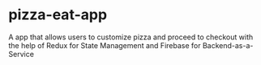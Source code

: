 # pizza-eat-app
A app that allows users to customize pizza and proceed to checkout with the help of Redux for State Management and Firebase for Backend-as-a-Service
